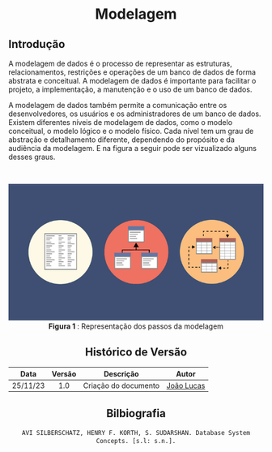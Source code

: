 <center>

# <a>Modelagem</a>
</center>

## <a>Introdução</a>
A modelagem de dados é o processo de representar as estruturas, relacionamentos, restrições e operações de um banco de dados de forma abstrata e conceitual. A modelagem de dados é importante para facilitar o projeto, a implementação, a manutenção e o uso de um banco de dados. 

A modelagem de dados também permite a comunicação entre os desenvolvedores, os usuários e os administradores de um banco de dados. Existem diferentes níveis de modelagem de dados, como o modelo conceitual, o modelo lógico e o modelo físico. Cada nível tem um grau de abstração e detalhamento diferente, dependendo do propósito e da audiência da modelagem. E na figura a seguir pode ser vizualizado alguns desses graus.


<br>
<center>

![Passos da modelagem](../../images/modelagem/image.png)
**Figura 1** : Representação dos passos da modelagem
<center>


## <a>Histórico de Versão</a>
|   Data   | Versão |      Descrição       |                   Autor                    |
| :------: | :----: | :------------------: | :----------------------------------------: |
| 25/11/23 |  1.0   | Criação do documento | [João Lucas](https://github.com/HacKairos) |

## <a>Bilbiografia</a>
    AVI SILBERSCHATZ, HENRY F. KORTH, S. SUDARSHAN. Database System Concepts. [s.l: s.n.].